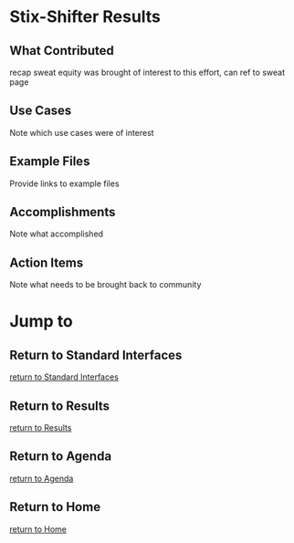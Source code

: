 # Stix-Shifter Results

## What Contributed
recap sweat equity was brought of interest to this effort,
can ref to sweat page

## Use Cases
Note which use cases were of interest

## Example Files
Provide links to example files

## Accomplishments
Note what accomplished

## Action Items
Note what needs to be brought back to community


# Jump to
## Return to Standard Interfaces
[return to Standard Interfaces](../../StandardInterface)

## Return to Results
[return to Results](../../../Results)

## Return to Agenda
[return to Agenda](../../../Agenda)

## Return to Home
[return to Home](../../../index.md)
